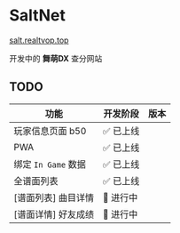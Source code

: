 # SaltNet
[salt.realtvop.top](https://salt.realtvop.top)

开发中的 **舞萌DX** 查分网站

## TODO

| 功能 | 开发阶段 | 版本 |
| --- | ------- | --- |
| 玩家信息页面 b50 | ✅ 已上线 |  |
| PWA | ✅ 已上线 |  |
| 绑定 `In Game` 数据 | ✅ 已上线 |  |
| 全谱面列表 | ✅ 已上线 |  |
| [谱面列表] 曲目详情 | 🚧 进行中 |  |
| [谱面详情] 好友成绩 | 🚧 进行中 |  |
